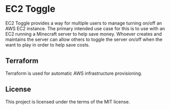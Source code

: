 
# EC2 Toggle

EC2 Toggle provides a way for multiple users to manage turning on/off an AWS EC2 instance. The primary intended use case for this is 
to use with an EC2 running a Minecraft server to help save money. Whoever creates and maintains the server can allow others to toggle the server on/off when the want to play in order to help save costs.

## Terraform
Terraform is used for automatic AWS infrastructure provisioning.

## License

This project is licensed under the terms of the MIT license.